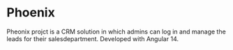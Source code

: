 # Phoenix

Pheonix projct is a CRM solution in which admins can log in and manage the leads for their salesdepartment. Developed with Angular 14.
